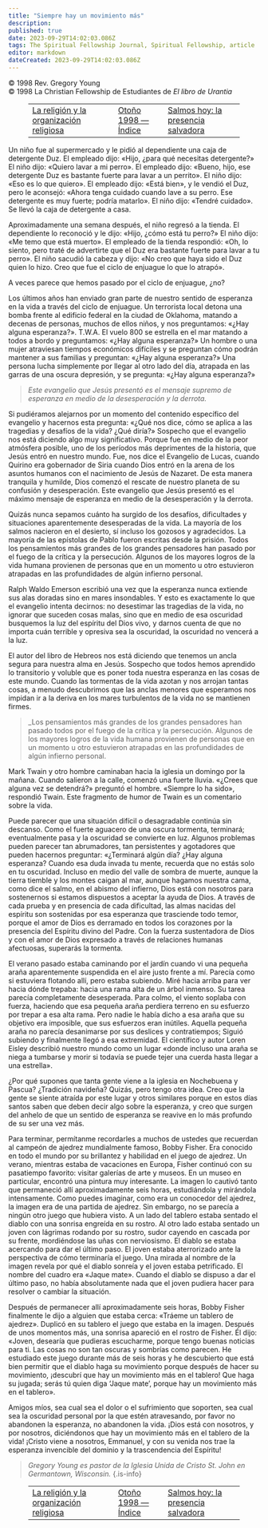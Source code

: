```yaml
---
title: "Siempre hay un movimiento más"
description: 
published: true
date: 2023-09-29T14:02:03.086Z
tags: The Spiritual Fellowship Journal, Spiritual Fellowship, article
editor: markdown
dateCreated: 2023-09-29T14:02:03.086Z
---
```


<p class="v-card v-sheet theme--light grey lighten-3 px-2">© 1998 Rev. Gregory Young<br>© 1998 La Christian Fellowship de Estudiantes de <i>El libro de Urantia</i ></p>
<figure class="table chapter-navigator">
  <table>
    <tbody>
      <tr>
        <td>
        <a href="/es/article/Dick_Bain/Religion_and_the_Religious_Organization">
          <span class="mdi mdi-arrow-left-drop-circle"></span><span class="pl-2">La religión y la organización religiosa</span>
        </a>
        </td>
        <td>
        <a href="/es/index/articles_spiritual_fellowship_journal#otoño-1998">
          <span class="mdi mdi-book-open-variant"></span><span class="pl-2">Otoño 1998 — Índice</span>
        </a>
        </td>
        <td>
        <a href="/es/article/Spiritual_Fellowship_Journal/Psalms_Today_12">
          <span class="pr-2">Salmos hoy: la presencia salvadora</span><span class="mdi mdi-arrow-right-drop-circle"></span>
        </a>
        </td>
      </tr>
    </tbody>
  </table>
</figure>



Un niño fue al supermercado y le pidió al dependiente una caja de detergente Duz. El empleado dijo: «Hijo, ¿para qué necesitas detergente?» El niño dijo: «Quiero lavar a mi perro». El empleado dijo: «Bueno, hijo, ese detergente Duz es bastante fuerte para lavar a un perrito». El niño dijo: «Eso es lo que quiero». El empleado dijo: «Está bien», y le vendió el Duz, pero le aconsejó: «Ahora tenga cuidado cuando lave a su perro. Ese detergente es muy fuerte; podría matarlo». El niño dijo: «Tendré cuidado». Se llevó la caja de detergente a casa.

Aproximadamente una semana después, el niño regresó a la tienda. El dependiente lo reconoció y le dijo: «Hijo, ¿cómo está tu perro?» El niño dijo: «Me temo que está muerto». El empleado de la tienda respondió: «Oh, lo siento, pero traté de advertirte que el Duz era bastante fuerte para lavar a tu perro». El niño sacudió la cabeza y dijo: «No creo que haya sido el Duz quien lo hizo. Creo que fue el ciclo de enjuague lo que lo atrapó».

A veces parece que hemos pasado por el ciclo de enjuague, ¿no?

Los últimos años han enviado gran parte de nuestro sentido de esperanza en la vida a través del ciclo de enjuague. Un terrorista local detona una bomba frente al edificio federal en la ciudad de Oklahoma, matando a decenas de personas, muchos de ellos niños, y nos preguntamos: «¿Hay alguna esperanza?». T.W.A. El vuelo 800 se estrella en el mar matando a todos a bordo y preguntamos: «¿Hay alguna esperanza?» Un hombre o una mujer atraviesan tiempos económicos difíciles y se preguntan cómo podrán mantener a sus familias y preguntan: «¿Hay alguna esperanza?» Una persona lucha simplemente por llegar al otro lado del día, atrapada en las garras de una oscura depresión, y se pregunta: «¿Hay alguna esperanza?»

> _Este evangelio que Jesús presentó es el mensaje supremo de esperanza en medio de la desesperación y la derrota._

Si pudiéramos alejarnos por un momento del contenido específico del evangelio y hacernos esta pregunta: «¿Qué nos dice, cómo se aplica a las tragedias y desafíos de la vida? ¿Qué diría?» Sospecho que el evangelio nos está diciendo algo muy significativo. Porque fue en medio de la peor atmósfera posible, uno de los períodos más deprimentes de la historia, que Jesús entró en nuestro mundo. Fue, nos dice el Evangelio de Lucas, cuando Quirino era gobernador de Siria cuando Dios entró en la arena de los asuntos humanos con el nacimiento de Jesús de Nazaret. De esta manera tranquila y humilde, Dios comenzó el rescate de nuestro planeta de su confusión y desesperación. Este evangelio que Jesús presentó es el máximo mensaje de esperanza en medio de la desesperación y la derrota.

Quizás nunca sepamos cuánto ha surgido de los desafíos, dificultades y situaciones aparentemente desesperadas de la vida. La mayoría de los salmos nacieron en el desierto, sí incluso los gozosos y agradecidos. La mayoría de las epístolas de Pablo fueron escritas desde la prisión. Todos los pensamientos más grandes de los grandes pensadores han pasado por el fuego de la crítica y la persecución. Algunos de los mayores logros de la vida humana provienen de personas que en un momento u otro estuvieron atrapadas en las profundidades de algún infierno personal.

Ralph Waldo Emerson escribió una vez que la esperanza nunca extiende sus alas doradas sino en mares insondables. Y esto es exactamente lo que el evangelio intenta decirnos: no desestimar las tragedias de la vida, no ignorar que suceden cosas malas, sino que en medio de esa oscuridad busquemos la luz del espíritu del Dios vivo, y darnos cuenta de que no importa cuán terrible y opresiva sea la oscuridad, la oscuridad no vencerá a la luz.

El autor del libro de Hebreos nos está diciendo que tenemos un ancla segura para nuestra alma en Jesús. Sospecho que todos hemos aprendido lo transitorio y voluble que es poner toda nuestra esperanza en las cosas de este mundo. Cuando las tormentas de la vida azotan y nos arrojan tantas cosas, a menudo descubrimos que las anclas menores que esperamos nos impidan ir a la deriva en los mares turbulentos de la vida no se mantienen firmes.

> _Los pensamientos más grandes de los grandes pensadores han pasado todos por el fuego de la crítica y la persecución. Algunos de los mayores logros de la vida humana provienen de personas que en un momento u otro estuvieron atrapadas en las profundidades de algún infierno personal.

Mark Twain y otro hombre caminaban hacia la iglesia un domingo por la mañana. Cuando salieron a la calle, comenzó una fuerte lluvia. «¿Crees que alguna vez se detendrá?» preguntó el hombre. «Siempre lo ha sido», respondió Twain. Este fragmento de humor de Twain es un comentario sobre la vida.

Puede parecer que una situación difícil o desagradable continúa sin descanso. Como el fuerte aguacero de una oscura tormenta, terminará; eventualmente pasa y la oscuridad se convierte en luz. Algunos problemas pueden parecer tan abrumadores, tan persistentes y agotadores que pueden hacernos preguntar: «¿Terminará algún día? ¿Hay alguna esperanza? Cuando esa duda invada tu mente, recuerda que no estás solo en tu oscuridad. Incluso en medio del valle de sombra de muerte, aunque la tierra tiemble y los montes caigan al mar, aunque hagamos nuestra cama, como dice el salmo, en el abismo del infierno, Dios está con nosotros para sostenernos si estamos dispuestos a aceptar la ayuda de Dios. A través de cada prueba y en presencia de cada dificultad, las almas nacidas del espíritu son sostenidas por esa esperanza que trasciende todo temor, porque el amor de Dios es derramado en todos los corazones por la presencia del Espíritu divino del Padre. Con la fuerza sustentadora de Dios y con el amor de Dios expresado a través de relaciones humanas afectuosas, superarás la tormenta.

El verano pasado estaba caminando por el jardín cuando vi una pequeña araña aparentemente suspendida en el aire justo frente a mí. Parecía como si estuviera flotando allí, pero estaba subiendo. Miré hacia arriba para ver hacia dónde trepaba: hacia una rama alta de un árbol inmenso. Su tarea parecía completamente desesperada. Para colmo, el viento soplaba con fuerza, haciendo que esa pequeña araña perdiera terreno en su esfuerzo por trepar a esa alta rama. Pero nadie le había dicho a esa araña que su objetivo era imposible, que sus esfuerzos eran inútiles. Aquella pequeña araña no parecía desanimarse por sus deslices y contratiempos; Siguió subiendo y finalmente llegó a esa extremidad. El científico y autor Loren Eisley describió nuestro mundo como un lugar «donde incluso una araña se niega a tumbarse y morir si todavía se puede tejer una cuerda hasta llegar a una estrella».

¿Por qué supones que tanta gente viene a la iglesia en Nochebuena y Pascua? ¿Tradición navideña? Quizás, pero tengo otra idea. Creo que la gente se siente atraída por este lugar y otros similares porque en estos días santos saben que deben decir algo sobre la esperanza, y creo que surgen del anhelo de que un sentido de esperanza se reavive en lo más profundo de su ser una vez más.

Para terminar, permítanme recordarles a muchos de ustedes que recuerdan al campeón de ajedrez mundialmente famoso, Bobby Fisher. Era conocido en todo el mundo por su brillantez y habilidad en el juego de ajedrez. Un verano, mientras estaba de vacaciones en Europa, Fisher continuó con su pasatiempo favorito: visitar galerías de arte y museos. En un museo en particular, encontró una pintura muy interesante. La imagen lo cautivó tanto que permaneció allí aproximadamente seis horas, estudiándola y mirándola intensamente. Como puedes imaginar, como era un conocedor del ajedrez, la imagen era de una partida de ajedrez. Sin embargo, no se parecía a ningún otro juego que hubiera visto. A un lado del tablero estaba sentado el diablo con una sonrisa engreída en su rostro. Al otro lado estaba sentado un joven con lágrimas rodando por su rostro, sudor cayendo en cascada por su frente, mordiéndose las uñas con nerviosismo. El diablo se estaba acercando para dar el último paso. El joven estaba aterrorizado ante la perspectiva de cómo terminaría el juego. Una mirada al nombre de la imagen revela por qué el diablo sonreía y el joven estaba petrificado. El nombre del cuadro era «Jaque mate». Cuando el diablo se dispuso a dar el último paso, no había absolutamente nada que el joven pudiera hacer para resolver o cambiar la situación.

Después de permanecer allí aproximadamente seis horas, Bobby Fisher finalmente le dijo a alguien que estaba cerca: «Tráeme un tablero de ajedrez». Duplicó en su tablero el juego que estaba en la imagen. Después de unos momentos más, una sonrisa apareció en el rostro de Fisher. Él dijo: «Joven, desearía que pudieras escucharme, porque tengo buenas noticias para ti. Las cosas no son tan oscuras y sombrías como parecen. He estudiado este juego durante más de seis horas y he descubierto que está bien permitir que el diablo haga su movimiento porque después de hacer su movimiento, ¡descubrí que hay un movimiento más en el tablero! Que haga su jugada; serás tú quien diga ‘Jaque mate’, porque hay un movimiento más en el tablero».

Amigos míos, sea cual sea el dolor o el sufrimiento que soporten, sea cual sea la oscuridad personal por la que estén atravesando, por favor no abandonen la esperanza, no abandonen la vida. ¡Dios está con nosotros, y por nosotros, diciéndonos que hay un movimiento más en el tablero de la vida! ¡Cristo viene a nosotros, Emmanuel, y con su venida nos trae la esperanza invencible del dominio y la trascendencia del Espíritu!

> _Gregory Young es pastor de la Iglesia Unida de Cristo St. John en Germantown, Wisconsin._
{.is-info}



<figure class="table chapter-navigator">
  <table>
    <tbody>
      <tr>
        <td>
        <a href="/es/article/Dick_Bain/Religion_and_the_Religious_Organization">
          <span class="mdi mdi-arrow-left-drop-circle"></span><span class="pl-2">La religión y la organización religiosa</span>
        </a>
        </td>
        <td>
        <a href="/es/index/articles_spiritual_fellowship_journal#otoño-1998">
          <span class="mdi mdi-book-open-variant"></span><span class="pl-2">Otoño 1998 — Índice</span>
        </a>
        </td>
        <td>
        <a href="/es/article/Spiritual_Fellowship_Journal/Psalms_Today_12">
          <span class="pr-2">Salmos hoy: la presencia salvadora</span><span class="mdi mdi-arrow-right-drop-circle"></span>
        </a>
        </td>
      </tr>
    </tbody>
  </table>
</figure>
